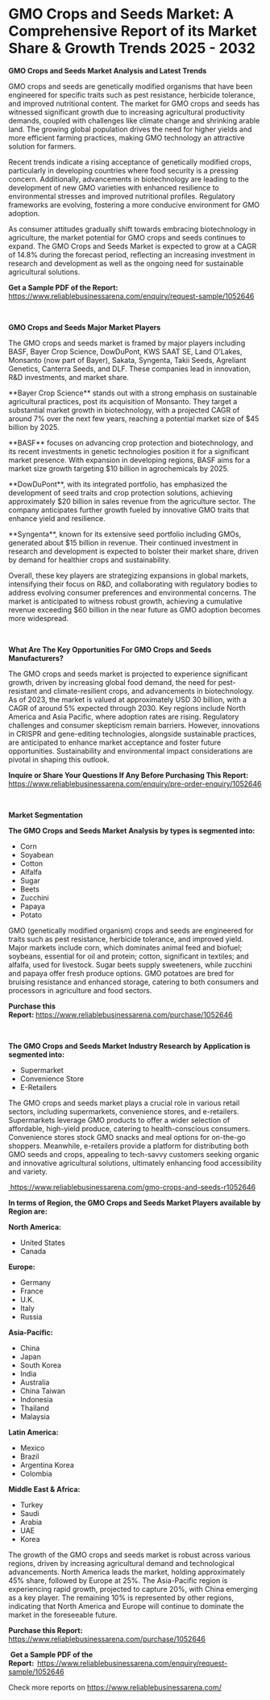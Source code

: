 <p><h1>GMO Crops and Seeds Market: A Comprehensive Report of its Market Share & Growth Trends 2025 - 2032</h1></p><p><strong>GMO Crops and Seeds Market Analysis and Latest Trends</strong></p>
<p><p>GMO crops and seeds are genetically modified organisms that have been engineered for specific traits such as pest resistance, herbicide tolerance, and improved nutritional content. The market for GMO crops and seeds has witnessed significant growth due to increasing agricultural productivity demands, coupled with challenges like climate change and shrinking arable land. The growing global population drives the need for higher yields and more efficient farming practices, making GMO technology an attractive solution for farmers.</p><p>Recent trends indicate a rising acceptance of genetically modified crops, particularly in developing countries where food security is a pressing concern. Additionally, advancements in biotechnology are leading to the development of new GMO varieties with enhanced resilience to environmental stresses and improved nutritional profiles. Regulatory frameworks are evolving, fostering a more conducive environment for GMO adoption.</p><p>As consumer attitudes gradually shift towards embracing biotechnology in agriculture, the market potential for GMO crops and seeds continues to expand. The GMO Crops and Seeds Market is expected to grow at a CAGR of 14.8% during the forecast period, reflecting an increasing investment in research and development as well as the ongoing need for sustainable agricultural solutions.</p></p>
<p><strong>Get a Sample PDF of the Report:&nbsp;</strong> <a href="https://www.reliablebusinessarena.com/enquiry/request-sample/1052646?utm_campaign=2136&utm_medium=2&utm_source=Github&utm_content=ia&utm_term=22032025&utm_id=gmo-crops-and-seeds">https://www.reliablebusinessarena.com/enquiry/request-sample/1052646</a></p>
<p>&nbsp;</p>
<p><strong>GMO Crops and Seeds Major Market Players</strong></p>
<p><p>The GMO crops and seeds market is framed by major players including BASF, Bayer Crop Science, DowDuPont, KWS SAAT SE, Land O’Lakes, Monsanto (now part of Bayer), Sakata, Syngenta, Takii Seeds, Agreliant Genetics, Canterra Seeds, and DLF. These companies lead in innovation, R&D investments, and market share.</p><p>**Bayer Crop Science** stands out with a strong emphasis on sustainable agricultural practices, post its acquisition of Monsanto. They target a substantial market growth in biotechnology, with a projected CAGR of around 7% over the next few years, reaching a potential market size of $45 billion by 2025.</p><p>**BASF** focuses on advancing crop protection and biotechnology, and its recent investments in genetic technologies position it for a significant market presence. With expansion in developing regions, BASF aims for a market size growth targeting $10 billion in agrochemicals by 2025.</p><p>**DowDuPont**, with its integrated portfolio, has emphasized the development of seed traits and crop protection solutions, achieving approximately $20 billion in sales revenue from the agriculture sector. The company anticipates further growth fueled by innovative GMO traits that enhance yield and resilience.</p><p>**Syngenta**, known for its extensive seed portfolio including GMOs, generated about $15 billion in revenue. Their continued investment in research and development is expected to bolster their market share, driven by demand for healthier crops and sustainability.</p><p>Overall, these key players are strategizing expansions in global markets, intensifying their focus on R&D, and collaborating with regulatory bodies to address evolving consumer preferences and environmental concerns. The market is anticipated to witness robust growth, achieving a cumulative revenue exceeding $60 billion in the near future as GMO adoption becomes more widespread.</p></p>
<p>&nbsp;</p>
<p><strong>What Are The Key Opportunities For GMO Crops and Seeds Manufacturers?</strong></p>
<p><p>The GMO crops and seeds market is projected to experience significant growth, driven by increasing global food demand, the need for pest-resistant and climate-resilient crops, and advancements in biotechnology. As of 2023, the market is valued at approximately USD 30 billion, with a CAGR of around 5% expected through 2030. Key regions include North America and Asia Pacific, where adoption rates are rising. Regulatory challenges and consumer skepticism remain barriers. However, innovations in CRISPR and gene-editing technologies, alongside sustainable practices, are anticipated to enhance market acceptance and foster future opportunities. Sustainability and environmental impact considerations are pivotal in shaping this outlook.</p></p>
<p><strong>Inquire or Share Your Questions If Any Before Purchasing This Report:</strong> <a href="https://www.reliablebusinessarena.com/enquiry/pre-order-enquiry/1052646?utm_campaign=2136&utm_medium=2&utm_source=Github&utm_content=ia&utm_term=22032025&utm_id=gmo-crops-and-seeds">https://www.reliablebusinessarena.com/enquiry/pre-order-enquiry/1052646</a></p>
<p>&nbsp;</p>
<p><strong>Market Segmentation</strong></p>
<p><strong>The GMO Crops and Seeds Market Analysis by types is segmented into:</strong></p>
<p><ul><li>Corn</li><li>Soyabean</li><li>Cotton</li><li>Alfalfa</li><li>Sugar</li><li>Beets</li><li>Zucchini</li><li>Papaya</li><li>Potato</li></ul></p>
<p><p>GMO (genetically modified organism) crops and seeds are engineered for traits such as pest resistance, herbicide tolerance, and improved yield. Major markets include corn, which dominates animal feed and biofuel; soybeans, essential for oil and protein; cotton, significant in textiles; and alfalfa, used for livestock. Sugar beets supply sweeteners, while zucchini and papaya offer fresh produce options. GMO potatoes are bred for bruising resistance and enhanced storage, catering to both consumers and processors in agriculture and food sectors.</p></p>
<p><strong>Purchase this Report:&nbsp;</strong><a href="https://www.reliablebusinessarena.com/purchase/1052646?utm_campaign=2136&utm_medium=2&utm_source=Github&utm_content=ia&utm_term=22032025&utm_id=gmo-crops-and-seeds">https://www.reliablebusinessarena.com/purchase/1052646</a></p>
<p>&nbsp;</p>
<p><strong>The GMO Crops and Seeds Market Industry Research by Application is segmented into:</strong></p>
<p><ul><li>Supermarket</li><li>Convenience Store</li><li>E-Retailers</li></ul></p>
<p><p>The GMO crops and seeds market plays a crucial role in various retail sectors, including supermarkets, convenience stores, and e-retailers. Supermarkets leverage GMO products to offer a wider selection of affordable, high-yield produce, catering to health-conscious consumers. Convenience stores stock GMO snacks and meal options for on-the-go shoppers. Meanwhile, e-retailers provide a platform for distributing both GMO seeds and crops, appealing to tech-savvy customers seeking organic and innovative agricultural solutions, ultimately enhancing food accessibility and variety.</p></p>
<p><a href="https://www.reliablebusinessarena.com/gmo-crops-and-seeds-r1052646?utm_campaign=2136&utm_medium=2&utm_source=Github&utm_content=ia&utm_term=22032025&utm_id=gmo-crops-and-seeds">&nbsp;https://www.reliablebusinessarena.com/gmo-crops-and-seeds-r1052646</a></p>
<p><strong>In terms of Region, the GMO Crops and Seeds Market Players available by Region are:</strong></p>
<p>
    <p> <strong> North America: </strong>
        <ul>
            <li>United States</li>
            <li>Canada</li>
        </ul>
        </p> 
    <p> <strong> Europe: </strong>
        <ul>
            <li>Germany</li>
            <li>France</li>
            <li>U.K.</li>
            <li>Italy</li>
            <li>Russia</li>
        </ul>
        </p> 
    <p> <strong> Asia-Pacific: </strong>
        <ul>
            <li>China</li>
            <li>Japan</li>
            <li>South Korea</li>
            <li>India</li>
            <li>Australia</li>
            <li>China Taiwan</li>
            <li>Indonesia</li>
            <li>Thailand</li>
            <li>Malaysia</li>
        </ul>
        </p> 
    <p> <strong> Latin America: </strong>
        <ul>
            <li>Mexico</li>
            <li>Brazil</li>
            <li>Argentina Korea</li>
            <li>Colombia</li>
        </ul>
        </p> 
    <p> <strong> Middle East & Africa: </strong>
        <ul>
            <li>Turkey</li>
            <li>Saudi</li>
            <li>Arabia</li>
            <li>UAE</li>
            <li>Korea</li>
        </ul>
    </p>
    </p>
<p><p>The growth of the GMO crops and seeds market is robust across various regions, driven by increasing agricultural demand and technological advancements. North America leads the market, holding approximately 45% share, followed by Europe at 25%. The Asia-Pacific region is experiencing rapid growth, projected to capture 20%, with China emerging as a key player. The remaining 10% is represented by other regions, indicating that North America and Europe will continue to dominate the market in the foreseeable future.</p></p>
<p><strong>Purchase this Report: </strong><a href="https://www.reliablebusinessarena.com/purchase/1052646?utm_campaign=2136&utm_medium=2&utm_source=Github&utm_content=ia&utm_term=22032025&utm_id=gmo-crops-and-seeds">https://www.reliablebusinessarena.com/purchase/1052646</a></p>
<p>&nbsp;<strong>Get a Sample PDF of the Report:&nbsp;&nbsp;</strong><a href="https://www.reliablebusinessarena.com/enquiry/request-sample/1052646?utm_campaign=2136&utm_medium=2&utm_source=Github&utm_content=ia&utm_term=22032025&utm_id=gmo-crops-and-seeds">https://www.reliablebusinessarena.com/enquiry/request-sample/1052646</a></p>
<p><strong></strong></p>
<p>Check more reports on <a href="https://www.reliablebusinessarena.com/?utm_campaign=2136&utm_medium=2&utm_source=Github&utm_content=ia&utm_term=22032025&utm_id=gmo-crops-and-seeds">https://www.reliablebusinessarena.com/</a></p>